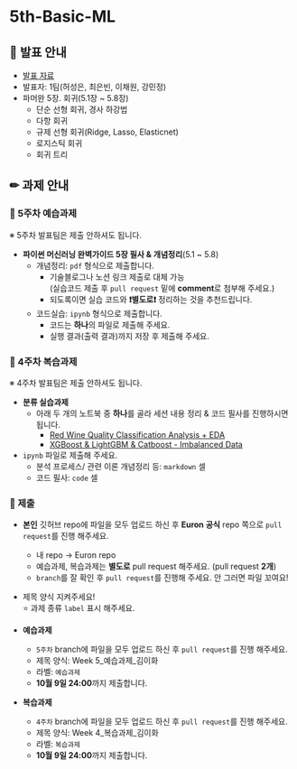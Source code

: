 # 5th-Basic-ML

## 📢 발표 안내
- [발표 자료]()
- 발표자: 1팀(허성은, 최은빈, 이채원, 강민정)
- 파머완 5장. 회귀(5.1장 ~ 5.8장)
  - 단순 선형 회귀, 경사 하강법
  - 다항 회귀
  - 규제 선형 회귀(Ridge, Lasso, Elasticnet)
  - 로지스틱 회귀
  - 회귀 트리

## ✏ 과제 안내
### 📍 5주차 예습과제
※ 5주차 발표팀은 제출 안하셔도 됩니다.
- **파이썬 머신러닝 완벽가이드 5장 필사 & 개념정리**(5.1 ~ 5.8)  
  - 개념정리: ```pdf``` 형식으로 제출합니다.
    - 기술블로그나 노션 링크 제출로 대체 가능  
      (실습코드 제출 후 ```pull request``` 밑에 **comment**로 첨부해 주세요.)
    - 되도록이면 실습 코드와 **❗별도로❗** 정리하는 것을 추천드립니다.
  - 코드실습: ```ipynb``` 형식으로 제출합니다.
    - 코드는 **하나**의 파일로 제출해 주세요.
    - 실행 결과(출력 결과)까지 저장 후 제출해 주세요.

### 📍 4주차 복습과제
※ 4주차 발표팀은 제출 안하셔도 됩니다.
- **분류 실습과제**  
  - 아래 두 개의 노트북 중 **하나**를 골라 세션 내용 정리 & 코드 필사를 진행하시면 됩니다.
    - [Red Wine Quality Classification Analysis + EDA](https://www.kaggle.com/code/tolgahancepel/red-wine-quality-classification-analysis-eda)
    - [XGBoost & LightGBM & Catboost - Imbalanced Data](https://www.kaggle.com/code/kaanboke/xgboost-lightgbm-catboost-imbalanced-data)
- ```ipynb``` 파일로 제출해 주세요.
  - 분석 프로세스/ 관련 이론 개념정리 등: ```markdown``` 셀
  - 코드 필사: ```code``` 셀

### 📍 제출
- **본인** 깃허브 repo에 파일을 모두 업로드 하신 후 **Euron 공식** repo 쪽으로 ```pull request```를 진행 해주세요.
  - 내 repo -> Euron repo
  - 예습과제, 복습과제는 **별도로** pull request 해주세요. (pull request **2개**)
  - ```branch```를 잘 확인 후 ```pull request```를 진행해 주세요. 안 그러면 파일 꼬여요!
- 제목 양식 지켜주세요!  
⭐ 과제 종류 ```label``` 표시 해주세요.

- **예습과제**
  - ```5주차``` branch에 파일을 모두 업로드 하신 후 ```pull request```를 진행 해주세요.
  - 제목 양식: Week 5_예습과제_김이화
  - 라벨: ```예습과제```
  - **10월 9일 24:00**까지 제출합니다.
  
- **복습과제**
  - ```4주차``` branch에 파일을 모두 업로드 하신 후 ```pull request```를 진행 해주세요.
  - 제목 양식: Week 4_복습과제_김이화
  - 라벨: ```복습과제```
  - **10월 9일 24:00**까지 제출합니다.
